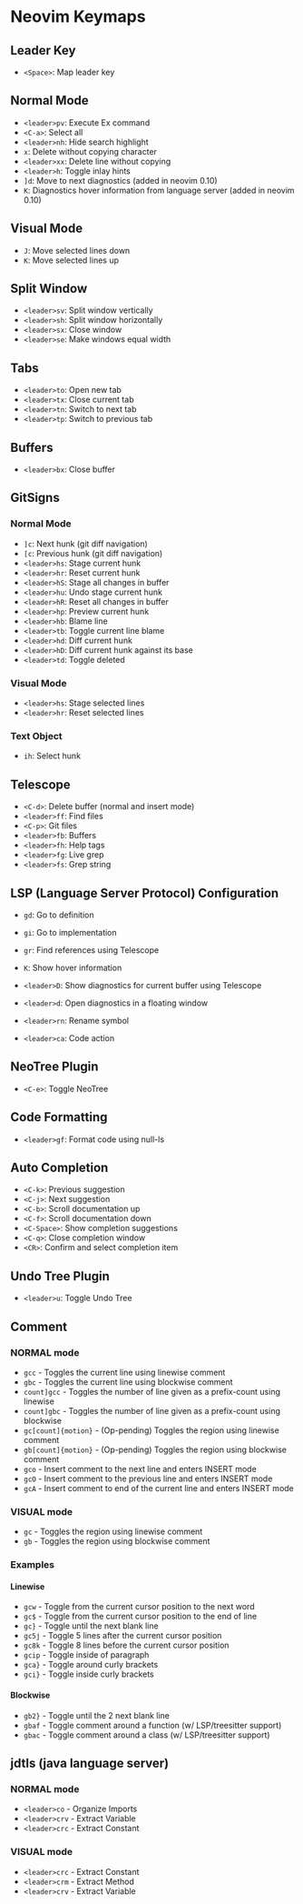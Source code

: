 # Neovim Keymaps

## Leader Key

- `<Space>`: Map leader key

## Normal Mode

- `<leader>pv`: Execute Ex command
- `<C-a>`: Select all
- `<leader>nh`: Hide search highlight
- `x`: Delete without copying character
- `<leader>xx`: Delete line without copying
- `<leader>h`: Toggle inlay hints
- `]d`: Move to next diagnostics (added in neovim 0.10)
- `K`: Diagnostics hover information from language server (added in neovim 0.10)

## Visual Mode

- `J`: Move selected lines down
- `K`: Move selected lines up

## Split Window

- `<leader>sv`: Split window vertically
- `<leader>sh`: Split window horizontally
- `<leader>sx`: Close window
- `<leader>se`: Make windows equal width

## Tabs

- `<leader>to`: Open new tab
- `<leader>tx`: Close current tab
- `<leader>tn`: Switch to next tab
- `<leader>tp`: Switch to previous tab

## Buffers

- `<leader>bx`: Close buffer

## GitSigns

### Normal Mode

- `]c`: Next hunk (git diff navigation)
- `[c`: Previous hunk (git diff navigation)
- `<leader>hs`: Stage current hunk
- `<leader>hr`: Reset current hunk
- `<leader>hS`: Stage all changes in buffer
- `<leader>hu`: Undo stage current hunk
- `<leader>hR`: Reset all changes in buffer
- `<leader>hp`: Preview current hunk
- `<leader>hb`: Blame line
- `<leader>tb`: Toggle current line blame
- `<leader>hd`: Diff current hunk
- `<leader>hD`: Diff current hunk against its base
- `<leader>td`: Toggle deleted

### Visual Mode

- `<leader>hs`: Stage selected lines
- `<leader>hr`: Reset selected lines

### Text Object

- `ih`: Select hunk

## Telescope

- `<C-d>`: Delete buffer (normal and insert mode)
- `<leader>ff`: Find files
- `<C-p>`: Git files
- `<leader>fb`: Buffers
- `<leader>fh`: Help tags
- `<leader>fg`: Live grep
- `<leader>fs`: Grep string

## LSP (Language Server Protocol) Configuration

- `gd`: Go to definition
- `gi`: Go to implementation
- `gr`: Find references using Telescope
- `K`: Show hover information

- `<leader>D`: Show diagnostics for current buffer using Telescope
- `<leader>d`: Open diagnostics in a floating window
- `<leader>rn`: Rename symbol
- `<leader>ca`: Code action

## NeoTree Plugin

- `<C-e>`: Toggle NeoTree

## Code Formatting

- `<leader>gf`: Format code using null-ls

## Auto Completion

- `<C-k>`: Previous suggestion
- `<C-j>`: Next suggestion
- `<C-b>`: Scroll documentation up
- `<C-f>`: Scroll documentation down
- `<C-Space>`: Show completion suggestions
- `<C-q>`: Close completion window
- `<CR>`: Confirm and select completion item

## Undo Tree Plugin

- `<leader>u`: Toggle Undo Tree

## Comment

### NORMAL mode

- `gcc` - Toggles the current line using linewise comment
- `gbc` - Toggles the current line using blockwise comment
- `count]gcc` - Toggles the number of line given as a prefix-count using linewise
- `count]gbc` - Toggles the number of line given as a prefix-count using blockwise
- `gc[count]{motion}` - (Op-pending) Toggles the region using linewise comment
- `gb[count]{motion}` - (Op-pending) Toggles the region using blockwise comment
- `gco` - Insert comment to the next line and enters INSERT mode
- `gcO` - Insert comment to the previous line and enters INSERT mode
- `gcA` - Insert comment to end of the current line and enters INSERT mode

### VISUAL mode

- `gc` - Toggles the region using linewise comment
- `gb` - Toggles the region using blockwise comment

### Examples

#### Linewise

- `gcw` - Toggle from the current cursor position to the next word
- `gc$` - Toggle from the current cursor position to the end of line
- `gc}` - Toggle until the next blank line
- `gc5j` - Toggle 5 lines after the current cursor position
- `gc8k` - Toggle 8 lines before the current cursor position
- `gcip` - Toggle inside of paragraph
- `gca}` - Toggle around curly brackets
- `gci}` - Toggle inside curly brackets

#### Blockwise

- `gb2}` - Toggle until the 2 next blank line
- `gbaf` - Toggle comment around a function (w/ LSP/treesitter support)
- `gbac` - Toggle comment around a class (w/ LSP/treesitter support)

## jdtls (java language server)

### NORMAL mode

- `<leader>co` - Organize Imports
- `<leader>crv` - Extract Variable
- `<leader>crc` - Extract Constant

### VISUAL mode

- `<leader>crc` - Extract Constant
- `<leader>crm` - Extract Method
- `<leader>crv` - Extract Variable
